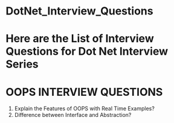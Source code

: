 # DotNet_Interview_Questions
# Here are the List of Interview Questions for Dot Net Interview Series
# OOPS INTERVIEW QUESTIONS
1. Explain the Features of OOPS with Real Time Examples? <br />
2. Difference between Interface and Abstraction? <br />
